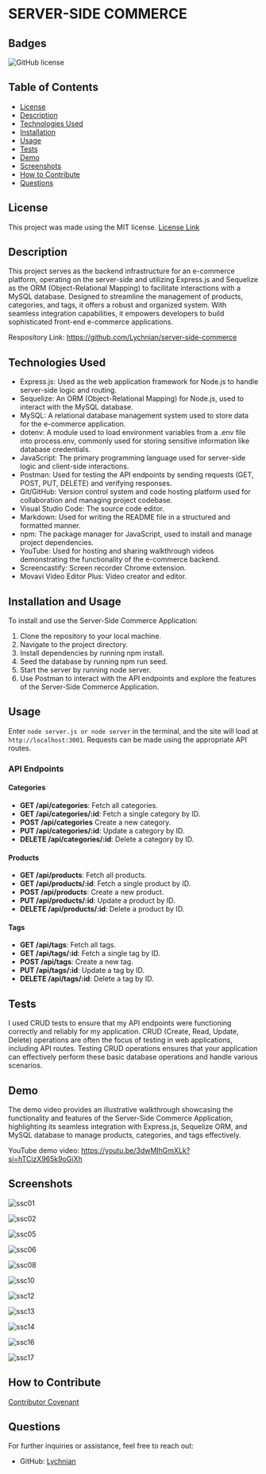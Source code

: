 # SERVER-SIDE COMMERCE



## Badges
![GitHub license](https://img.shields.io/badge/license-MIT-blue.svg)



## Table of Contents
- [License](#license)
- [Description](#description)
- [Technologies Used](#technologies-used)
- [Installation](#installation)
- [Usage](#usage)
- [Tests](#tests)
- [Demo](#demo)
- [Screenshots](#screenshots)
- [How to Contribute](#how-to-contribute)
- [Questions](#questions)



## License
This project was made using the MIT license. [License Link](LICENSE)



## Description

This project serves as the backend infrastructure for an e-commerce platform, operating on the server-side and utilizing Express.js and Sequelize as the ORM (Object-Relational Mapping) to facilitate interactions with a MySQL database. Designed to streamline the management of products, categories, and tags, it offers a robust and organized system. With seamless integration capabilities, it empowers developers to build sophisticated front-end e-commerce applications.

Respository Link: https://github.com/Lychnian/server-side-commerce



## Technologies Used

- Express.js: Used as the web application framework for Node.js to handle server-side logic and routing.
- Sequelize: An ORM (Object-Relational Mapping) for Node.js, used to interact with the MySQL database.
- MySQL: A relational database management system used to store data for the e-commerce application.
- dotenv: A module used to load environment variables from a .env file into process.env, commonly used for storing sensitive information like database credentials.
- JavaScript: The primary programming language used for server-side logic and client-side interactions.
- Postman: Used for testing the API endpoints by sending requests (GET, POST, PUT, DELETE) and verifying responses.
- Git/GitHub: Version control system and code hosting platform used for collaboration and managing project codebase.
- Visual Studio Code: The source code editor.
- Markdown: Used for writing the README file in a structured and formatted manner.
- npm: The package manager for JavaScript, used to install and manage project dependencies.
- YouTube: Used for hosting and sharing walkthrough videos demonstrating the functionality of the e-commerce backend.
- Screencastify: Screen recorder Chrome extension.
- Movavi Video Editor Plus: Video creator and editor.


## Installation and Usage

To install and use the Server-Side Commerce Application:

1. Clone the repository to your local machine.
2. Navigate to the project directory.
3. Install dependencies by running npm install.
4. Seed the database by running npm run seed.
5. Start the server by running node server.
6. Use Postman to interact with the API endpoints and explore the features of the Server-Side Commerce Application.



## Usage
Enter `node server.js or node server` in the terminal, and the site will load at `http://localhost:3001`. 
Requests can be made using the appropriate API routes.

### API Endpoints

#### Categories

- **GET /api/categories**: Fetch all categories.
- **GET /api/categories/:id**: Fetch a single category by ID.
- **POST /api/categories** Create a new category.
- **PUT /api/categories/:id**: Update a category by ID.
- **DELETE /api/categories/:id**: Delete a category by ID.

#### Products

- **GET /api/products**: Fetch all products.
- **GET /api/products/:id**: Fetch a single product by ID.
- **POST /api/products**: Create a new product.
- **PUT /api/products/:id**: Update a product by ID.
- **DELETE /api/products/:id**: Delete a product by ID.

#### Tags

- **GET /api/tags**: Fetch all tags.
- **GET /api/tags/:id**: Fetch a single tag by ID.
- **POST /api/tags**: Create a new tag.
- **PUT /api/tags/:id**: Update a tag by ID.
- **DELETE /api/tags/:id**: Delete a tag by ID.




## Tests

I used CRUD tests to ensure that my API endpoints were functioning correctly and reliably for my application. CRUD (Create, Read, Update, Delete) operations are often the focus of testing in web applications, including API routes. Testing CRUD operations ensures that your application can effectively perform these basic database operations and handle various scenarios.




## Demo

The demo video provides an illustrative walkthrough showcasing the functionality and features of the Server-Side Commerce Application, highlighting its seamless integration with Express.js, Sequelize ORM, and MySQL database to manage products, categories, and tags effectively.

YouTube demo video: https://youtu.be/3dwMIhGmXLk?si=hTCizX965k9oGiXh



## Screenshots



![ssc01](https://github.com/Lychnian/server-side-commerce/assets/140586279/f696e716-0508-4622-8852-e0c340e78d09)




![ssc02](https://github.com/Lychnian/server-side-commerce/assets/140586279/414571ee-f57a-4422-9605-06e2b8334b46)




![ssc05](https://github.com/Lychnian/server-side-commerce/assets/140586279/7fa83dab-21c7-4499-b9c6-1d33d82dd2f8)




![ssc06](https://github.com/Lychnian/server-side-commerce/assets/140586279/6f375d4e-f781-4e1f-8931-7647c68d622d)




![ssc08](https://github.com/Lychnian/server-side-commerce/assets/140586279/a841df89-6ecf-4fc3-91e8-4f1c1f2fa357)




![ssc10](https://github.com/Lychnian/server-side-commerce/assets/140586279/c2f3d747-aece-43ec-afc6-971c2d07d20a)




![ssc12](https://github.com/Lychnian/server-side-commerce/assets/140586279/a4a3930d-a10c-4bbf-bba0-237d355d2ce4)




![ssc13](https://github.com/Lychnian/server-side-commerce/assets/140586279/e523d684-be8f-43f3-984e-f57dac1f5c5c)



![ssc14](https://github.com/Lychnian/server-side-commerce/assets/140586279/07a9b4a8-72c8-421c-95d6-c12f0c298d10)




![ssc16](https://github.com/Lychnian/server-side-commerce/assets/140586279/fbb2179d-5a3a-4100-b158-d596d83959a6)




![ssc17](https://github.com/Lychnian/server-side-commerce/assets/140586279/be9f4b63-6d34-41c4-9596-2fd0d40fc212)





## How to Contribute

[Contributor Covenant](https://www.contributor-covenant.org/)  




## Questions
For further inquiries or assistance, feel free to reach out:
- GitHub: [Lychnian](https://github.com/Lychnian)
